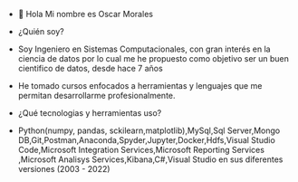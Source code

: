 - 👋 Hola Mi nombre es Oscar Morales
- ¿Quién soy?
- Soy Ingeniero en Sistemas Computacionales, con gran interés en la ciencia de datos por lo cual me he propuesto como objetivo ser un buen cientifico de datos, desde hace 7 años
- He tomado cursos enfocados a herramientas y lenguajes que me permitan desarrollarme profesionalmente.

- ¿Qué tecnologias y herramientas uso?
- Python(numpy, pandas, sckilearn,matplotlib),MySql,Sql Server,Mongo DB,Git,Postman,Anaconda,Spyder,Jupyter,Docker,Hdfs,Visual Studio Code,Microsoft Integration Services,Microsoft Reporting Services
,Microsoft Analisys Services,Kibana,C#,Visual Studio en sus diferentes versiones (2003 - 2022)



<!---
OscarMoralesMejia/OscarMoralesMejia is a ✨ special ✨ repository because its `README.md` (this file) appears on your GitHub profile.
You can click the Preview link to take a look at your changes.
--->
